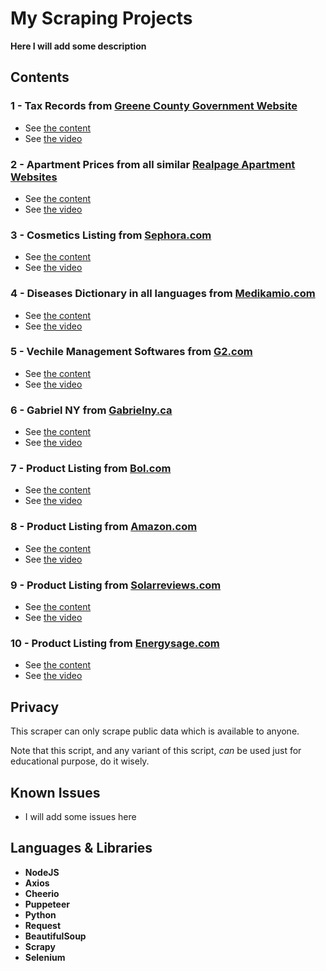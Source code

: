 # My Scraping Projects

**Here I will add some description**

## Contents

### 1 - Tax Records from [Greene County Government Website](https://greenecountymo.gov/collector/search/results.php)
  - See [the content]()
  - See [the video]() 
### 2 - Apartment Prices from all similar [Realpage Apartment Websites](https://www.estatesateastriverside.com/Floor-plans.aspx)
  - See [the content]()
  - See [the video]()
### 3 - Cosmetics Listing from [Sephora.com](https://sephora.com)
  - See [the content]()
  - See [the video]()
### 4 - Diseases Dictionary in all languages from [Medikamio.com](http://medikamio.com/)
  - See [the content](https://github.com/amien1410/scraping-projects/tree/main/disease)
  - See [the video]()
### 5 - Vechile Management Softwares from [G2.com](http://g2.com/)
  - See [the content]()
  - See [the video]()
### 6 - Gabriel NY from [Gabrielny.ca](http://gabrielny.ca/)
  - See [the content]()
  - See [the video]()
### 7 - Product Listing from [Bol.com](https://www.bol.com/nl/nl/)
  - See [the content]()
  - See [the video]()
### 8 - Product Listing from [Amazon.com](https://www.amazon.com/)
  - See [the content]()
  - See [the video]()
### 9 - Product Listing from [Solarreviews.com](https://www.solarreviews.com)
  - See [the content](https://github.com/amien1410/scraping-projects/tree/main/solarrevies-energysage)
  - See [the video]()
### 10 - Product Listing from [Energysage.com](https://www.energysage.com)
  - See [the content](https://github.com/amien1410/scraping-projects/tree/main/solarrevies-energysage)
  - See [the video]()

## Privacy

This scraper can only scrape public data which is available to anyone.

Note that this script, and any variant of this script, *can* be used just for educational purpose, do it wisely.

## Known Issues

* I will add some issues here

## Languages & Libraries

* **NodeJS**
* **Axios**
* **Cheerio**
* **Puppeteer**
* **Python**
* **Request**
* **BeautifulSoup**
* **Scrapy**
* **Selenium**
